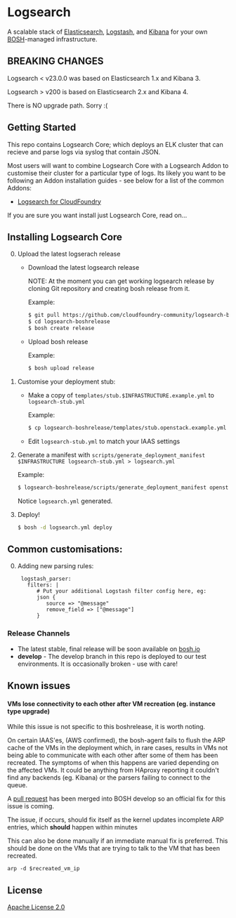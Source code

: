 # Logsearch

A scalable stack of [Elasticsearch](http://www.elasticsearch.org/overview/elasticsearch/),
[Logstash](http://www.elasticsearch.org/overview/logstash/), and
[Kibana](http://www.elasticsearch.org/overview/kibana/) for your
own [BOSH](http://docs.cloudfoundry.org/bosh/)-managed infrastructure.

## BREAKING CHANGES

Logsearch < v23.0.0 was based on Elasticsearch 1.x and Kibana 3.

Logsearch > v200 is based on Elasticsearch 2.x and Kibana 4.

There is NO upgrade path.  Sorry :(

## Getting Started

This repo contains Logsearch Core; which deploys an ELK cluster that can recieve and parse logs via syslog
that contain JSON.

Most users will want to combine Logsearch Core with a Logsearch Addon to customise their cluster for a
particular type of logs.  Its likely you want to be following an Addon installation guides - see below
for a list of the common Addons:

  * [Logsearch for CloudFoundry](https://github.com/cloudfoundry-community/logsearch-for-cloudfoundry)

If you are sure you want install just Logsearch Core, read on...

## Installing Logsearch Core

0. Upload the latest logserach release

   * Download the latest logsearch release
   
     NOTE: At the moment you can get working logsearch release by cloning Git repository and creating bosh release from it.

      Example:
   
      ```sh
      $ git pull https://github.com/cloudfoundry-community/logsearch-boshrelease.git
      $ cd logsearch-boshrelease
      $ bosh create release
      ```
   
   * Upload bosh release
   
      Example:

      ```sh
      $ bosh upload release
      ```
   
0. Customise your deployment stub:

   * Make a copy of `templates/stub.$INFRASTRUCTURE.example.yml` to `logsearch-stub.yml`
   
      Example: 
      ```sh
      $ cp logsearch-boshrelease/templates/stub.openstack.example.yml logsearch-stub.yml
      ```
     
   * Edit `logsearch-stub.yml` to match your IAAS settings

0. Generate a manifest with `scripts/generate_deployment_manifest $INFRASTRUCTURE logsearch-stub.yml > logsearch.yml`

   Example: 
   
   ```sh
   $ logsearch-boshrelease/scripts/generate_deployment_manifest openstack logsearch-stub.yml > logsearch.yml
   ```
   
   Notice `logsearch.yml` generated.

0. Deploy!

   ```sh
   $ bosh -d logsearch.yml deploy
   ```

## Common customisations:

0. Adding new parsing rules:

        logstash_parser:
          filters: |
             # Put your additional Logstash filter config here, eg:
             json {
                source => "@message"
                remove_field => ["@message"]
             }


### Release Channels

 * The latest stable, final release will be soon available on [bosh.io](http://bosh.io/releases)
 * **develop** - The develop branch in this repo is deployed to our test environments.  It is occasionally broken - use with care!

## Known issues

#### VMs lose connectivity to each other after VM recreation (eg. instance type upgrade)

While this issue is not specific to this boshrelease, it is worth noting.

On certain IAAS'es, (AWS confirmed), the bosh-agent fails to flush the ARP cache of the VMs in the deployment which, in rare cases, results in VMs not being able to communicate with each other after some of them has been recreated. The symptoms of when this happens are varied depending on the affected VMs. It could be anything from HAproxy reporting it couldn't find any backends (eg. Kibana) or the parsers failing to connect to the queue.

A [pull request](https://github.com/cloudfoundry/bosh/pull/1190) has been merged into BOSH develop so an official fix for this issue is coming.

The issue, if occurs, should fix itself as the kernel updates incomplete ARP entries, which **should** happen within minutes

This can also be done manually if an immediate manual fix is preferred. This should be done on the VMs that are trying to talk to the VM that has been recreated.

```
arp -d $recreated_vm_ip
```

## License

[Apache License 2.0](./LICENSE)
